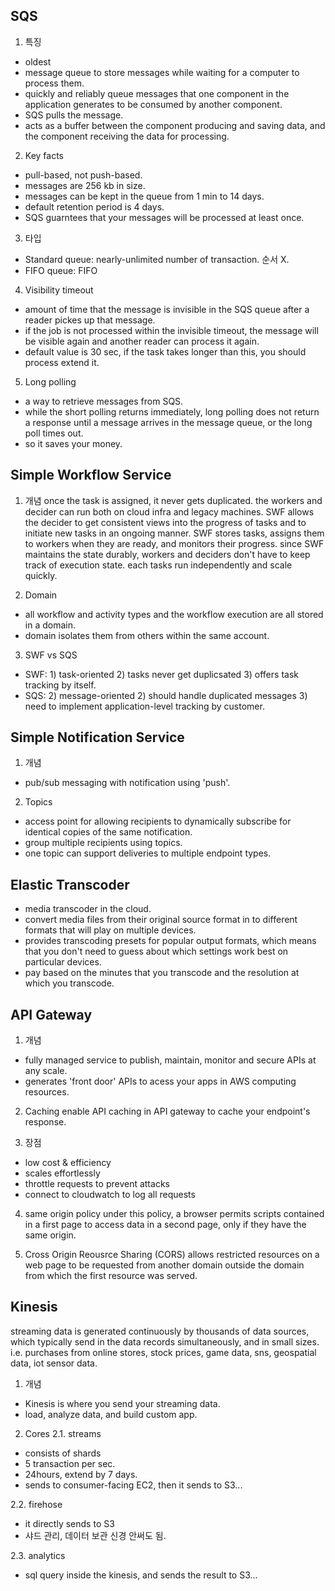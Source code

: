 
## SQS
1. 특징
* oldest
* message queue to store messages while waiting for a computer to process them.
* quickly and reliably queue messages that one component in the application generates to be consumed by another component.
* SQS pulls the message.
* acts as a buffer between the component producing and saving data, and the component receiving the data for processing.

2. Key facts
* pull-based, not push-based.
* messages are 256 kb in size.
* messages can be kept in the queue from 1 min to 14 days.
* default retention period is 4 days.
* SQS guarntees that your messages will be processed at least once.

3. 타입
* Standard queue: nearly-unlimited number of transaction. 순서 X.
* FIFO queue: FIFO

4. Visibility timeout <br />
* amount of time that the message is invisible in the SQS queue after a reader pickes up that message.
* if the job is not processed within the invisible timeout, the message will be visible again and another reader can process it again.
* default value is 30 sec, if the task takes longer than this, you should process extend it.

5. Long polling
* a way to retrieve messages from SQS.
* while the short polling returns immediately, long polling does not return a response until a message arrives in the message queue, or the long poll times out.
* so it saves your money.



## Simple Workflow Service
1. 개념
once the task is assigned, it never gets duplicated.
the workers and decider can run both on cloud infra and legacy machines. 
SWF allows the decider to get consistent views into the progress of tasks and to initiate new tasks in an ongoing manner.
SWF stores tasks, assigns them to workers when they are ready, and monitors their progress.
since SWF maintains the state durably, workers and deciders don't have to keep track of execution state.
each tasks run independently and scale quickly.

2. Domain
* all workflow and activity types and the workflow execution are all stored in a domain.
* domain isolates them from others within the same account.

3. SWF vs SQS
* SWF: 1) task-oriented 2) tasks never get duplicsated 3) offers task tracking by itself.
* SQS: 2) message-oriented 2) should handle duplicated messages 3) need to implement application-level tracking by customer.



## Simple Notification Service
1. 개념
* pub/sub messaging with notification using 'push'.

2. Topics
* access point for allowing recipients to dynamically subscribe for identical copies of the same notification.
* group multiple recipients using topics.
* one topic can support deliveries to multiple endpoint types.


## Elastic Transcoder
* media transcoder in the cloud.
* convert media files from their original source format in to different formats that will play on multiple devices.
* provides transcoding presets for popular output formats, which means that you don't need to guess about which settings work best on particular devices.
* pay based on the minutes that you transcode and the resolution at which you transcode.


## API Gateway
1. 개념
* fully managed service to publish, maintain, monitor and secure APIs at any scale.
* generates 'front door' APIs to acess your apps in AWS computing resources.

2. Caching
enable API caching in API gateway to cache your endpoint's response.

3. 장점
* low cost & efficiency
* scales effortlessly
* throttle requests to prevent attacks
* connect to cloudwatch to log all requests

4. same origin policy
under this policy, a browser permits scripts contained in a first page to access data in a second page, only if they have the same origin.

5. Cross Origin Reousrce Sharing (CORS)
allows restricted resources on a web page to be requested from another domain outside the domain from which the first resource was served.


## Kinesis
streaming data is generated continuously by thousands of data sources, which typically send in the data records simultaneously, and in small sizes.
i.e. purchases from online stores, stock prices, game data, sns, geospatial data, iot sensor data.

1. 개념
* Kinesis is where you send your streaming data.
* load, analyze data, and build custom app.

2. Cores
2.1. streams
* consists of shards
* 5 transaction per sec.
* 24hours, extend by 7 days.
* sends to consumer-facing EC2, then it sends to S3...

2.2. firehose
* it directly sends to S3
* 샤드 관리, 데이터 보관 신경 안써도 됨.

2.3. analytics
* sql query inside the kinesis, and sends the result to S3...